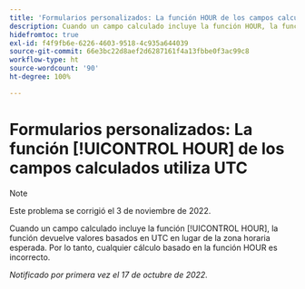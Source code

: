 ```yaml
---
title: 'Formularios personalizados: La función HOUR de los campos calculados utiliza UTC'
description: Cuando un campo calculado incluye la función HOUR, la función devuelve valores basados en UTC en lugar de la zona horaria esperada. Por lo tanto, cualquier cálculo basado en la función HOUR es incorrecto.
hidefromtoc: true
exl-id: f4f9fb6e-6226-4603-9518-4c935a644039
source-git-commit: 66e3bc22d8aef2d6287161f4a13fbbe0f3ac99c8
workflow-type: ht
source-wordcount: '90'
ht-degree: 100%

---
```


# Formularios personalizados: La función [!UICONTROL HOUR] de los campos calculados utiliza UTC

>[!NOTE]
>
>Este problema se corrigió el 3 de noviembre de 2022.

Cuando un campo calculado incluye la función [!UICONTROL HOUR], la función devuelve valores basados en UTC en lugar de la zona horaria esperada. Por lo tanto, cualquier cálculo basado en la función HOUR es incorrecto.

_Notificado por primera vez el 17 de octubre de 2022._

